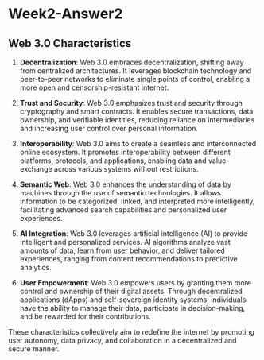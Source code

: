 # Week2-Answer2

## Web 3.0 Characteristics

1. **Decentralization**: Web 3.0 embraces decentralization, shifting away from centralized architectures. It leverages blockchain technology and peer-to-peer networks to eliminate single points of control, enabling a more open and censorship-resistant internet.

2. **Trust and Security**: Web 3.0 emphasizes trust and security through cryptography and smart contracts. It enables secure transactions, data ownership, and verifiable identities, reducing reliance on intermediaries and increasing user control over personal information.

3. **Interoperability**: Web 3.0 aims to create a seamless and interconnected online ecosystem. It promotes interoperability between different platforms, protocols, and applications, enabling data and value exchange across various systems without restrictions.

4. **Semantic Web**: Web 3.0 enhances the understanding of data by machines through the use of semantic technologies. It allows information to be categorized, linked, and interpreted more intelligently, facilitating advanced search capabilities and personalized user experiences.

5. **AI Integration**: Web 3.0 leverages artificial intelligence (AI) to provide intelligent and personalized services. AI algorithms analyze vast amounts of data, learn from user behavior, and deliver tailored experiences, ranging from content recommendations to predictive analytics.

6. **User Empowerment**: Web 3.0 empowers users by granting them more control and ownership of their digital assets. Through decentralized applications (dApps) and self-sovereign identity systems, individuals have the ability to manage their data, participate in decision-making, and be rewarded for their contributions.

These characteristics collectively aim to redefine the internet by promoting user autonomy, data privacy, and collaboration in a decentralized and secure manner.
